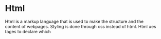 # Html
Html is a markup language that is used to make the structure and the content of webpages. Styling is done through css instead of html. 
Html ues tages to declare which 
